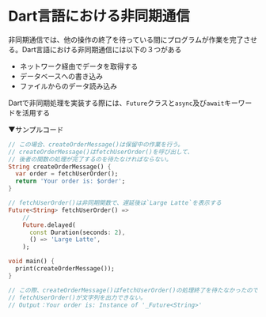 # Dart言語における非同期通信

非同期通信では、他の操作の終了を待っている間にプログラムが作業を完了させる。Dart言語における非同期通信には以下の３つがある

* ネットワーク経由でデータを取得する
* データベースへの書き込み
* ファイルからのデータ読み込み

Dartで非同期処理を実装する際には、`Future`クラスと`async`及び`await`キーワードを活用する

▼サンプルコード

```dart
// この場合、createOrderMessage()は保留中の作業を行う。
// createOrderMessage()はfetchUserOrder()を呼び出して、
// 後者の関数の処理が完了するのを待たなければならない。
String createOrderMessage() {
  var order = fetchUserOrder();
  return 'Your order is: $order';
}

// fetchUserOrder()は非同期関数で、遅延後は`Large Latte`を表示する
Future<String> fetchUserOrder() =>
    // 
    Future.delayed(
      const Duration(seconds: 2),
      () => 'Large Latte',
    );

void main() {
  print(createOrderMessage());
}

// この際、createOrderMessage()はfetchUserOrder()の処理終了を待たなかったので、
// fetchUserOrder()が文字列を出力できない。
// Output：Your order is: Instance of '_Future<String>'
```